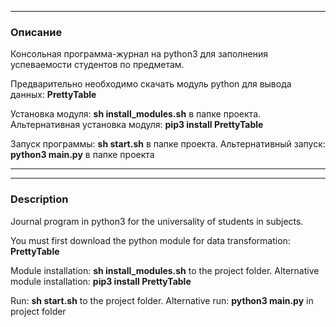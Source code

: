 ***
### Описание
Консольная программа-журнал на python3 для заполнения успеваемости студентов по предметам.

Предварительно необходимо скачать модуль python для вывода данных: **PrettyTable**

Установка модуля: **sh install_modules.sh** в папке проекта.
Альтернативная установка модуля: **pip3 install PrettyTable**

Запуск программы: **sh start.sh** в папке проекта.
Альтернативный запуск: **python3 main.py** в папке проекта

---

***
### Description
Journal program in python3 for the universality of students in subjects.

You must first download the python module for data transformation: **PrettyTable**

Module installation: **sh install_modules.sh** to the project folder.
Alternative module installation: **pip3 install PrettyTable**

Run: **sh start.sh** to the project folder.
Alternative run: **python3 main.py** in project folder
